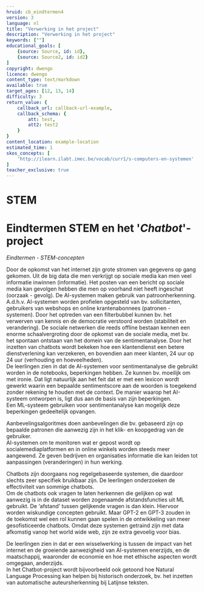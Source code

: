 ```yaml
---
hruid: cb_eindtermen4
version: 3
language: nl
title: "Verwerking in het project"
description: "Verwerking in het project"
keywords: [""]
educational_goals: [
    {source: Source, id: id}, 
    {source: Source2, id: id2}
]
copyright: dwengo
licence: dwengo
content_type: text/markdown
available: true
target_ages: [12, 13, 14]
difficulty: 3
return_value: {
    callback_url: callback-url-example,
    callback_schema: {
        att: test,
        att2: test2
    }
}
content_location: example-location
estimated_time: 1
skos_concepts: [
    'http://ilearn.ilabt.imec.be/vocab/curr1/s-computers-en-systemen'
]
teacher_exclusive: true
---
```


# STEM
# Eindtermen STEM en het '*Chatbot*'-project 

*Eindtermen - STEM-concepten* 

Door de opkomst van het internet zijn grote stromen van gegevens op gang gekomen. Uit de big data die men verkrijgt op sociale media kan men veel informatie inwinnen (informatie). Het posten van een bericht op sociale media kan gevolgen hebben die
men op voorhand niet heeft ingeschat (oorzaak - gevolg). De AI-systemen maken gebruik van patroonherkenning. A.d.h.v. AI-systemen worden profielen opgesteld van bv. sollicitanten, gebruikers van webshops en online krantenabonnees (patronen - systemen). Door het optreden van een filterbubbel kunnen bv. het verwerven van kennis en de democratie verstoord worden (stabiliteit en verandering). De sociale netwerken die reeds offline bestaan kennen een enorme schaalvergroting door de opkomst van de sociale media, met bv. het spontaan ontstaan van het domein van de sentimentanalyse. Door het inzetten van chatbots wordt bekeken hoe een klantendienst
een betere dienstverlening kan verzekeren, en bovendien aan meer klanten, 24 uur op 24 uur (verhouding en hoeveelheden).<br>
De leerlingen zien in dat de AI-systemen voor sentimentanalyse die gebruikt worden in de notebooks, beperkingen hebben. Ze kunnen bv. moeilijk om met ironie. Dat ligt natuurlijk aan het feit dat er met een lexicon wordt gewerkt waarin een bepaalde
sentimentscore aan de woorden is toegekend zonder rekening te houden met de context. De manier waarop het AI-systeem ontworpen is, ligt dus aan de basis van zijn beperkingen.<br>
Een ML-systeem gebruiken voor sentimentanalyse kan mogelijk deze beperkingen gedeeltelijk opvangen.

Aanbevelingsalgoritmes doen aanbevelingen die bv. gebaseerd zijn op bepaalde patronen die aanwezig zijn in het klik- en koopgedrag van de gebruiker.<br>
AI-systemen om te monitoren wat er gepost wordt op socialemediaplatformen en in online winkels worden steeds meer aangewend. Ze geven bedrijven en organisaties informatie die kan leiden tot aanpassingen (veranderingen) in hun werking.


Chatbots zijn doorgaans nog regelgebaseerde systemen, die daardoor slechts zeer specifiek bruikbaar zijn. De leerlingen onderzoeken de effectiviteit van sommige chatbots.<br>
Om de chatbots ook vragen te laten herkennen die gelijken op wat aanwezig is in de dataset worden zogenaamde afstandsfuncties uit ML gebruikt. De ‘afstand’ tussen gelijkende vragen is dan klein. Hiervoor worden wiskundige concepten gebruikt.
Maar GPT-2 en GPT-3 zouden in de toekomst wel een rol kunnen gaan spelen in de ontwikkeling van meer gesofisticeerde chatbots. Omdat deze systemen getraind zijn met data afkomstig vanop het world wide web, zijn ze extra gevoelig voor bias.

De leerlingen zien in dat er een wisselwerking is tussen de impact van het internet en de groeiende aanwezigheid van AI-systemen enerzijds, en de maatschappij, waaronder de economie en hoe met ethische aspecten wordt omgegaan, anderzijds.<br>
In het Chatbot-project wordt bijvoorbeeld ook getoond hoe Natural Language Processing kan helpen bij historisch onderzoek, bv. het inzetten van automatische auteursherkenning bij Latijnse teksten.

